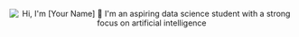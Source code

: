 <p align="center">
  <img src="https://github.com/matyo91/matyo91/raw/main/assets/github.gif" alt="Hi, I'm [Your Name] 👋 I'm an aspiring data science student with a strong focus on artificial intelligence">
</p>
